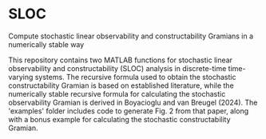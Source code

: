 # SLOC
Compute stochastic linear observability and constructability Gramians in a numerically stable way

This repository contains two MATLAB functions for stochastic linear observability and constructability (SLOC) analysis in discrete-time time-varying systems. The recursive formula used to obtain the stochastic constructability Gramian is based on established literature, while the numerically stable recursive formula for calculating the stochastic observability Gramian is derived in Boyacioglu and van Breugel (2024). The 'examples' folder includes code to generate Fig. 2 from that paper, along with a bonus example for calculating the stochastic constructability Gramian.
